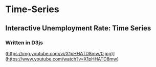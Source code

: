 # Time-Series
## Interactive Unemployment Rate: Time Series
### Written in D3js

(https://img.youtube.com/vi/X1pHHATD8mw/0.jpg)](https://www.youtube.com/watch?v=X1pHHATD8mw)


